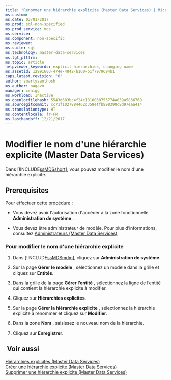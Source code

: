 ```yaml
---
title: "Renommer une hiérarchie explicite (Master Data Services) | Microsoft Docs"
ms.custom: 
ms.date: 03/01/2017
ms.prod: sql-non-specified
ms.prod_service: mds
ms.service: 
ms.component: non-specific
ms.reviewer: 
ms.suite: sql
ms.technology: master-data-services
ms.tgt_pltfrm: 
ms.topic: article
helpviewer_keywords: explicit hierarchies, changing name
ms.assetid: 12991603-474e-4042-b160-b1f7979694b1
caps.latest.revision: "6"
author: smartysanthosh
ms.author: nagavo
manager: craigg
ms.workload: Inactive
ms.openlocfilehash: 5543d683bc4f24c1818030755774a859a5836769
ms.sourcegitcommit: cc71f1027884462c359effb898390c8d97eaa414
ms.translationtype: HT
ms.contentlocale: fr-FR
ms.lasthandoff: 12/21/2017
---
```

# <a name="change-an-explicit-hierarchy-name-master-data-services"></a>Modifier le nom d'une hiérarchie explicite (Master Data Services)
  Dans [!INCLUDE[ssMDSshort](../includes/ssmdsshort-md.md)], vous pouvez modifier le nom d'une hiérarchie explicite.  
  
## <a name="prerequisites"></a>Prerequisites  
 Pour effectuer cette procédure :  
  
-   Vous devez avoir l'autorisation d'accéder à la zone fonctionnelle **Administration de système** .  
  
-   Vous devez être administrateur de modèle. Pour plus d’informations, consultez [Administrateurs &#40;Master Data Services&#41;](../master-data-services/administrators-master-data-services.md).  
  
### <a name="to-change-the-name-of-an-explicit-hierarchy"></a>Pour modifier le nom d'une hiérarchie explicite  
  
1.  Dans [!INCLUDE[ssMDSmdm](../includes/ssmdsmdm-md.md)], cliquez sur **Administration de système**.  
  
2.  Sur la page **Gérer le modèle** , sélectionnez un modèle dans la grille et cliquez sur **Entités**.  
  
3.  Dans la grille de la page **Gérer l’entité** , sélectionnez la ligne de l’entité qui contient la hiérarchie explicite à modifier.  
  
4.  Cliquez sur **Hiérarchies explicites**.  
  
5.  Sur la page **Gérer la hiérarchie explicite** , sélectionnez la hiérarchie explicite à renommer et cliquez sur **Modifier**.  
  
6.  Dans la zone **Nom** , saisissez le nouveau nom de la hiérarchie.  
  
7.  Cliquez sur **Enregistrer**.  
  
## <a name="see-also"></a> Voir aussi  
 [Hiérarchies explicites &#40;Master Data Services&#41;](../master-data-services/explicit-hierarchies-master-data-services.md)   
 [Créer une hiérarchie explicite &#40;Master Data Services&#41;](../master-data-services/create-an-explicit-hierarchy-master-data-services.md)   
 [Supprimer une hiérarchie explicite &#40;Master Data Services&#41;](../master-data-services/delete-an-explicit-hierarchy-master-data-services.md)  
  
  
